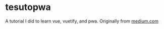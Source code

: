 # tesutopwa

A tutorial I did to learn vue, vuetify, and pwa.
Originally from [medium.com](https://medium.com/@eder.ramirez87/modern-pwa-with-vue-cli-3-vuetify-firestore-workbox-part-1-974383be5540)
